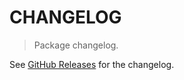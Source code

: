 # CHANGELOG

> Package changelog.

See [GitHub Releases](https://github.com/stdlib-js/math-base-special-copysignf/releases) for the changelog.